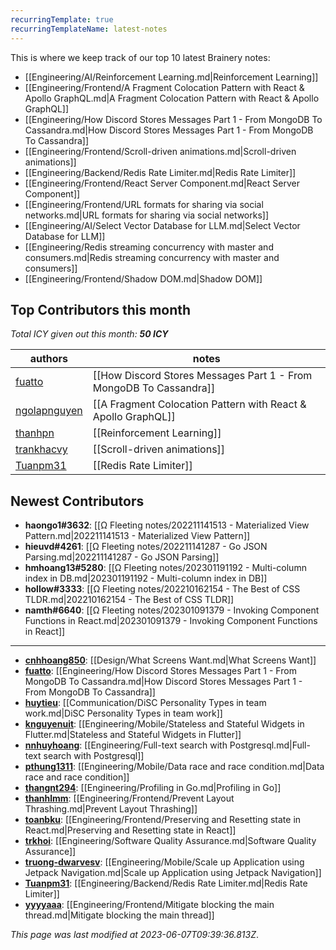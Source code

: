 ```yaml
---
recurringTemplate: true
recurringTemplateName: latest-notes
---
```


This is where we keep track of our top 10 latest Brainery notes:

- [[Engineering/AI/Reinforcement Learning.md|Reinforcement Learning]]
- [[Engineering/Frontend/A Fragment Colocation Pattern with React & Apollo GraphQL.md|A Fragment Colocation Pattern with React & Apollo GraphQL]]
- [[Engineering/How Discord Stores Messages  Part 1 - From MongoDB To Cassandra.md|How Discord Stores Messages  Part 1 - From MongoDB To Cassandra]]
- [[Engineering/Frontend/Scroll-driven animations.md|Scroll-driven animations]]
- [[Engineering/Backend/Redis Rate Limiter.md|Redis Rate Limiter]]
- [[Engineering/Frontend/React Server Component.md|React Server Component]]
- [[Engineering/Frontend/URL formats for sharing via social networks.md|URL formats for sharing via social networks]]
- [[Engineering/AI/Select Vector Database for LLM.md|Select Vector Database for LLM]]
- [[Engineering/Redis streaming concurrency with master and consumers.md|Redis streaming concurrency with master and consumers]]
- [[Engineering/Frontend/Shadow DOM.md|Shadow DOM]]


## Top Contributors this month

*Total ICY given out this month: **50 ICY***

| authors | notes |
| ------- | ----- |
| [fuatto](https://github.com/fuatto) |  [[How Discord Stores Messages  Part 1 - From MongoDB To Cassandra]]<br>|
| [ngolapnguyen](https://github.com/ngolapnguyen) |  [[A Fragment Colocation Pattern with React & Apollo GraphQL]]<br>|
| [thanhpn](https://github.com/thanhpn) |  [[Reinforcement Learning]]<br>|
| [trankhacvy](https://github.com/trankhacvy) |  [[Scroll-driven animations]]<br>|
| [Tuanpm31](https://github.com/Tuanpm31) |  [[Redis Rate Limiter]]<br>|



## Newest Contributors

- **haongo1#3632**: [[Ω Fleeting notes/202211141513 - Materialized View Pattern.md|202211141513 - Materialized View Pattern]]
- **hieuvd#4261**: [[Ω Fleeting notes/202211141287 - Go JSON Parsing.md|202211141287 - Go JSON Parsing]]
- **hmhoang13#5280**: [[Ω Fleeting notes/202301191192 - Multi-column index in DB.md|202301191192 - Multi-column index in DB]]
- **hollow#3333**: [[Ω Fleeting notes/202210162154 - The Best of CSS TLDR.md|202210162154 - The Best of CSS TLDR]]
- **namth#6640**: [[Ω Fleeting notes/202301091379 - Invoking Component Functions in React.md|202301091379 - Invoking Component Functions in React]]

---
- **[cnhhoang850](https://github.com/cnhhoang850)**: [[Design/What Screens Want.md|What Screens Want]]
- **[fuatto](https://github.com/fuatto)**: [[Engineering/How Discord Stores Messages  Part 1 - From MongoDB To Cassandra.md|How Discord Stores Messages  Part 1 - From MongoDB To Cassandra]]
- **[huytieu](https://github.com/huytieu)**: [[Communication/DiSC Personality Types in team work.md|DiSC Personality Types in team work]]
- **[knguyenuit](https://github.com/knguyenuit)**: [[Engineering/Mobile/Stateless and Stateful Widgets in Flutter.md|Stateless and Stateful Widgets in Flutter]]
- **[nnhuyhoang](https://github.com/nnhuyhoang)**: [[Engineering/Full-text search with Postgresql.md|Full-text search with Postgresql]]
- **[pthung1311](https://github.com/pthung1311)**: [[Engineering/Mobile/Data race and race condition.md|Data race and race condition]]
- **[thangnt294](https://github.com/thangnt294)**: [[Engineering/Profiling in Go.md|Profiling in Go]]
- **[thanhlmm](https://github.com/thanhlmm)**: [[Engineering/Frontend/Prevent Layout Thrashing.md|Prevent Layout Thrashing]]
- **[toanbku](https://github.com/toanbku)**: [[Engineering/Frontend/Preserving and Resetting state in React.md|Preserving and Resetting state in React]]
- **[trkhoi](https://github.com/trkhoi)**: [[Engineering/Software Quality Assurance.md|Software Quality Assurance]]
- **[truong-dwarvesv](https://github.com/truong-dwarvesv)**: [[Engineering/Mobile/Scale up Application using Jetpack Navigation.md|Scale up Application using Jetpack Navigation]]
- **[Tuanpm31](https://github.com/Tuanpm31)**: [[Engineering/Backend/Redis Rate Limiter.md|Redis Rate Limiter]]
- **[yyyyaaa](https://github.com/yyyyaaa)**: [[Engineering/Frontend/Mitigate blocking the main thread.md|Mitigate blocking the main thread]]


*This page was last modified at 2023-06-07T09:39:36.813Z*.